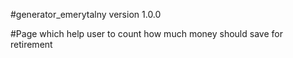 #generator_emerytalny version 1.0.0

#Page which help user to count how much money should save for retirement
